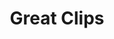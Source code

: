---
title: "Great Clips"
url: /hillsboro/great-clips-southeast-tualatin-valley-highway/
shop: hairdresser
---
